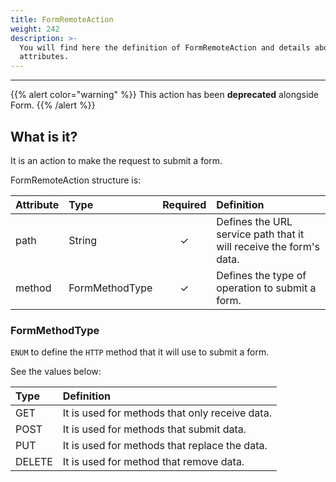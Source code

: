 ```yaml
---
title: FormRemoteAction
weight: 242
description: >-
  You will find here the definition of FormRemoteAction and details about its
  attributes.
---
```


---

{{% alert color="warning" %}}
This action has been **deprecated** alongside Form.
{{% /alert %}}

## What is it?

It is an action to make the request to submit a form. 

FormRemoteAction structure is: 

<table>
  <thead>
    <tr>
      <th style="text-align:left">Attribute</th>
      <th style="text-align:left">Type</th>
      <th style="text-align:center">Required</th>
      <th style="text-align:left">Definition</th>
    </tr>
  </thead>
  <tbody>
    <tr>
      <td style="text-align:left">
        <p></p>
        <p>path</p>
      </td>
      <td style="text-align:left">String</td>
      <td style="text-align:center">&#x2713;</td>
      <td style="text-align:left">Defines the URL service path that it will receive the form&apos;s data.</td>
    </tr>
    <tr>
      <td style="text-align:left">method</td>
      <td style="text-align:left">FormMethodType</td>
      <td style="text-align:center">&#x2713;</td>
      <td style="text-align:left">Defines the type of operation to submit a form.</td>
    </tr>
  </tbody>
</table>

### FormMethodType

`ENUM` to define the  `HTTP` method that it will use to submit a form. 

See the values below: 

| Type | Definition |
| :--- | :--- |
| GET | It is used for methods that only receive data.  |
| POST | It is used for methods that submit data.  |
| PUT | It is used for methods that replace the data.  |
| DELETE | It is used for method that remove data.  |



 
